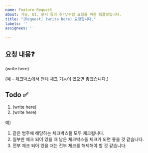 ```yaml
---
name: Feature Request
about: 기능, UI, 문서 등의 추가/수정 요청을 위한 템플릿입니다.
title: "[Request] (write here) 요청합니다."
labels: ''
assignees: ''

---
```


## 요청 내용❓

(write here)

(예 - 체크박스에서 전체 체크 기능이 있으면 좋겠습니다.)

## Todo ✅

1. (write here)
2. (write here)

예)
1. 같은 범주에 해당하는 체크박스들 모두 체크됩니다.
2. 일부만 체크 되어 있을 때 남은 체크박스들 체크가 되면 좋을 것 같습니다.
3. 전부 체크 되어 있을 때는 전부  체크를 해제해야 할 것 같습니다.
